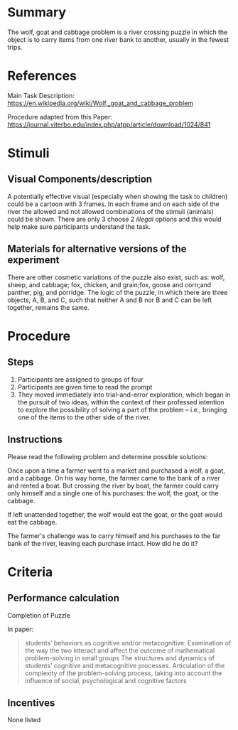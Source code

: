 # Summary
The wolf, goat and cabbage problem is a river crossing puzzle in which the object is to carry items from one river bank to another, usually in the fewest trips. 

# References
Main Task Description: https://en.wikipedia.org/wiki/Wolf,_goat_and_cabbage_problem

Procedure adapted from this Paper: https://journal.viterbo.edu/index.php/atpp/article/download/1024/841
# Stimuli

## Visual Components/description

A potentially effective visual (especially when showing the task to children) could be a cartoon with 3 frames. In each frame and on each side of the river the allowed and not allowed combinations of the stimuli (animals) could be shown. There are only 3 choose 2 *illegal* options and this would help make sure participants understand the task.

## Materials for alternative versions of the experiment 
There are other cosmetic variations of the puzzle also exist, such as: wolf, sheep, and cabbage; fox, chicken, and grain;fox, goose and corn;and panther, pig, and porridge. The logic of the puzzle, in which there are three objects, A, B, and C, such that neither A and B nor B and C can be left together, remains the same.

# Procedure
## Steps
1. Participants are assigned to groups of four
2. Participants are given time to read the prompt 
3. They moved immediately into trial-and-error exploration, which began in the pursuit of two ideas, within the context of their professed intention to explore the possibility of solving a part of the problem – i.e., bringing one of the items to the other side of the river. 

## Instructions

Please read the following problem and determine possible solutions: 

Once upon a time a farmer went to a market and purchased a wolf, a goat, and a cabbage. On his way home, the farmer came to the bank of a river and rented a boat. But crossing the river by boat, the farmer could carry only himself and a single one of his purchases: the wolf, the goat, or the cabbage.

If left unattended together, the wolf would eat the goat, or the goat would eat the cabbage.

The farmer's challenge was to carry himself and his purchases to the far bank of the river, leaving each purchase intact. How did he do it?

# Criteria
## Performance calculation
Completion of Puzzle

In paper: 
> students’ behaviors as cognitive and/or metacognitive: Examination of the way the two interact and affect the outcome of mathematical problem-solving in small groups
> The structures and dynamics of students’ cognitive and metacognitive processes. Articulation of the complexity of the problem-solving process, taking into account the influence of social, psychological and cognitive factors

## Incentives
None listed 
